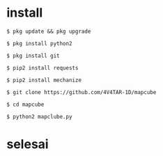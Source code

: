 # install

    $ pkg update && pkg upgrade
    
    $ pkg install python2 
  
    $ pkg install git
    
    $ pip2 install requests
  
    $ pip2 install mechanize

    $ git clone https://github.com/4V4TAR-1D/mapcube

    $ cd mapcube

    $ python2 mapclube.py

#  selesai
